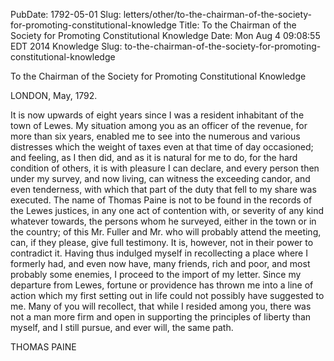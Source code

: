 PubDate: 1792-05-01
Slug: letters/other/to-the-chairman-of-the-society-for-promoting-constitutional-knowledge
Title: To the Chairman of the Society for Promoting Constitutional Knowledge
Date: Mon Aug  4 09:08:55 EDT 2014
   Knowledge Slug:
   to-the-chairman-of-the-society-for-promoting-constitutional-knowledge

   To the Chairman of the Society for Promoting Constitutional Knowledge

   LONDON, May, 1792.

   It is now upwards of eight years since I was a resident inhabitant of the
   town of Lewes. My situation among you as an officer of the revenue, for
   more than six years, enabled me to see into the numerous and various
   distresses which the weight of taxes even at that time of day occasioned;
   and feeling, as I then did, and as it is natural for me to do, for the
   hard condition of others, it is with pleasure I can declare, and every
   person then under my survey, and now living, can witness the exceeding
   candor, and even tenderness, with which that part of the duty that fell to
   my share was executed. The name of Thomas Paine is not to be found in the
   records of the Lewes justices, in any one act of contention with, or
   severity of any kind whatever towards, the persons whom he surveyed,
   either in the town or in the country; of this Mr. Fuller and Mr. who will
   probably attend the meeting, can, if they please, give full testimony. It
   is, however, not in their power to contradict it. Having thus indulged
   myself in recollecting a place where I formerly had, and even now have,
   many friends, rich and poor, and most probably some enemies, I proceed to
   the import of my letter. Since my departure from Lewes, fortune or
   providence has thrown me into a line of action which my first setting out
   in life could not possibly have suggested to me. Many of you will
   recollect, that while I resided among you, there was not a man more firm
   and open in supporting the principles of liberty than myself, and I still
   pursue, and ever will, the same path.

   THOMAS PAINE


